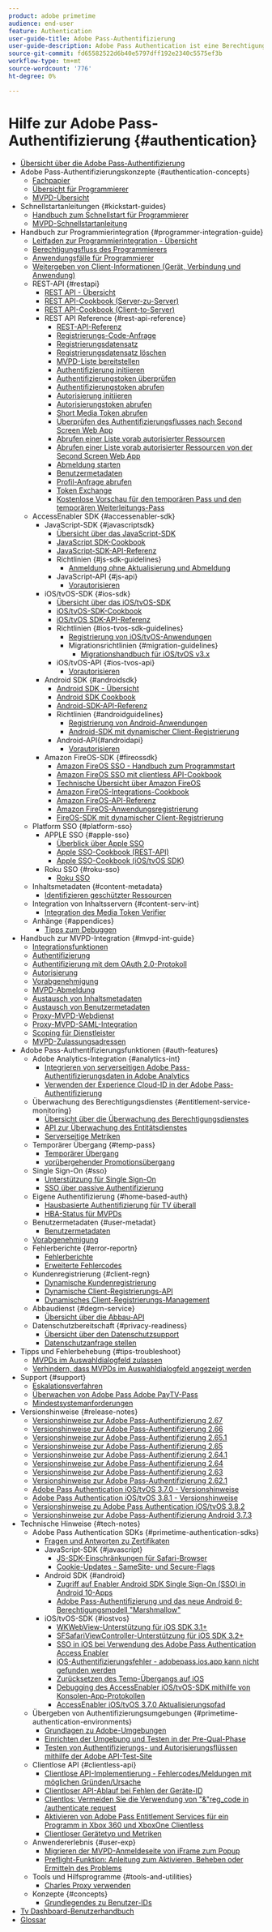 ```yaml
---
product: adobe primetime
audience: end-user
feature: Authentication
user-guide-title: Adobe Pass-Authentifizierung
user-guide-description: Adobe Pass Authentication ist eine Berechtigungslösung für TV Anywhere. Sie bietet ein modulares Framework, mit dem festgestellt werden kann, ob jemand, der Zugriff auf eine Ressource anfordert, berechtigt ist.
source-git-commit: fd65582522d6b40e5797dff192e2340c5575ef3b
workflow-type: tm+mt
source-wordcount: '776'
ht-degree: 0%

---
```



# Hilfe zur Adobe Pass-Authentifizierung {#authentication}

+ [Übersicht über die Adobe Pass-Authentifizierung](home.md)
+ Adobe Pass-Authentifizierungskonzepte {#authentication-concepts}
   + [Fachpapier](technical-paper.md)
   + [Übersicht für Programmierer](programmer-overview.md)
   + [MVPD-Übersicht](mvpd-overview.md)
+ Schnellstartanleitungen {#kickstart-guides}
   + [Handbuch zum Schnellstart für Programmierer](programmer-kickstart-guide.md)
   + [MVPD-Schnellstartanleitung](mvpd-kickstart-guide.md)
+ Handbuch zur Programmierintegration {#programmer-integration-guide}
   + [Leitfaden zur Programmierintegration - Übersicht](programmer-integration-guide-overview.md)
   + [Berechtigungsfluss des Programmierers](entitlement-flow.md)
   + [Anwendungsfälle für Programmierer](programmer-use-cases.md)
   + [Weitergeben von Client-Informationen (Gerät, Verbindung und Anwendung)](passing-client-information-device-connection-and-application.md)
   + REST-API {#restapi}
      + [REST API - Übersicht](rest-api-overview.md)
      + [REST API-Cookbook (Server-zu-Server)](rest-api-cookbook-servertoserver.md)
      + [REST API-Cookbook (Client-to-Server)](rest-api-cookbook-clienttoserver.md)
      + REST API Reference {#rest-api-reference}
         + [REST-API-Referenz](rest-api-reference.md)
         + [Registrierungs-Code-Anfrage](registration-code-request.md)
         + [Registrierungsdatensatz](return-registration-record.md)
         + [Registrierungsdatensatz löschen](delete-registration-record.md)
         + [MVPD-Liste bereitstellen](provide-mvpd-list.md)
         + [Authentifizierung initiieren](initiate-authentication.md)
         + [Authentifizierungstoken überprüfen](check-authentication-token.md)
         + [Authentifizierungstoken abrufen](retrieve-authentication-token.md)
         + [Autorisierung initiieren](initiate-authorization.md)
         + [Autorisierungstoken abrufen](retrieve-authorization-token.md)
         + [Short Media Token abrufen](obtain-short-media-token.md)
         + [Überprüfen des Authentifizierungsflusses nach Second Screen Web App](check-authentication-flow-by-second-screen-web-app.md)
         + [Abrufen einer Liste vorab autorisierter Ressourcen](retrieve-list-of-preauthorized-resources.md)
         + [Abrufen einer Liste vorab autorisierter Ressourcen von der Second Screen Web App](retrieve-list-of-preauthorized-resources-by-second-screen-web-app.md)
         + [Abmeldung starten](initiate-logout.md)
         + [Benutzermetadaten](user-metadata.md)
         + [Profil-Anfrage abrufen](retrieve-profilerequest.md)
         + [Token Exchange](token-exchange.md)
         + [Kostenlose Vorschau für den temporären Pass und den temporären Weiterleitungs-Pass](free-preview-for-temp-pass-and-promotional-temp-pass.md)
   + AccessEnabler SDK {#accessenabler-sdk}
      + JavaScript-SDK {#javascriptsdk}
         + [Übersicht über das JavaScript-SDK](javascript-sdk-overview.md)
         + [JavaScript SDK-Cookbook](javascript-sdk-cookbook.md)
         + [JavaScript-SDK-API-Referenz](javascript-sdk-api-reference.md)
         + Richtlinien {#js-sdk-guidelines}
            + [Anmeldung ohne Aktualisierung und Abmeldung](refreshless-login-and-logout.md)
         + JavaScript-API {#js-api}
            + [Vorautorisieren](js-preauthorize.md)
      + iOS/tvOS-SDK {#ios-sdk}
         + [Übersicht über das iOS/tvOS-SDK](iostvos-sdk-overview.md)
         + [iOS/tvOS-SDK-Cookbook](iostvos-sdk-cookbook.md)
         + [iOS/tvOS SDK-API-Referenz](iostvos-sdk-api-reference.md)
         + Richtlinien {#ios-tvos-sdk-guidelines}
            + [Registrierung von iOS/tvOS-Anwendungen](iostvos-application-registration.md)
            + Migrationsrichtlinien {#migration-guidelines}
               + [Migrationshandbuch für iOS/tvOS v3.x](iostvos-v3x-migration-guide.md)
         + iOS/tvOS-API {#ios-tvos-api}
            + [Vorautorisieren](preauthorize.md)
      + Android SDK {#androidsdk}
         + [Android SDK - Übersicht](android-sdk-overview.md)
         + [Android SDK Cookbook](android-sdk-cookbook.md)
         + [Android-SDK-API-Referenz](android-sdk-api-reference.md)
         + Richtlinien {#androidguidelines}
            + [Registrierung von Android-Anwendungen](android-application-registration.md)
            + [Android-SDK mit dynamischer Client-Registrierung](android-sdk-with-dynamic-client-registration.md)
         + Android-API{#androidapi}
            + [Vorautorisieren](preauthorize-android.md)
      + Amazon FireOS-SDK {#fireossdk}
         + [Amazon FireOS SSO - Handbuch zum Programmstart](amazon-firetv-sso-programmer-kickoff-guide.md)
         + [Amazon FireOS SSO mit clientless API-Cookbook](amazon-fireos-sso-using-clientless-api-cookbook.md)
         + [Technische Übersicht über Amazon FireOS](amazon-fireos-technical-overview.md)
         + [Amazon FireOS-Integrations-Cookbook](amazon-fireos-integration-cookbook.md)
         + [Amazon FireOS-API-Referenz](amazon-fireos-native-client-api-reference.md)
         + [Amazon FireOS-Anwendungsregistrierung](amazon-fireos-application-registration.md)
         + [FireOS-SDK mit dynamischer Client-Registrierung](fireos-sdk-with-dynamic-client-registration.md)
   + Platform SSO {#platform-sso}
      + APPLE SSO {#apple-sso}
         + [Überblick über Apple SSO](apple-sso-overview.md)
         + [Apple SSO-Cookbook (REST-API)](apple-sso-cookbook-rest-api.md)
         + [Apple SSO-Cookbook (iOS/tvOS SDK)](apple-sso-cookbook-iostvos-sdk.md)
      + Roku SSO {#roku-sso}
         + [Roku SSO](roku-sso-overview.md)
   + Inhaltsmetadaten {#content-metadata}
      + [Identifizieren geschützter Ressourcen](identify-protected-resources.md)
   + Integration von Inhaltsservern {#content-serv-int}
      + [Integration des Media Token Verifier](media-token-verifier-int.md)
   + Anhänge {#appendices}
      + [Tipps zum Debuggen](appendix-b-debugging-tips.md)
+ Handbuch zur MVPD-Integration {#mvpd-int-guide}
   + [Integrationsfunktionen](mvpd-integr-features.md)
   + [Authentifizierung](authn-usecase.md)
   + [Authentifizierung mit dem OAuth 2.0-Protokoll](authn-oauth2-protocol.md)
   + [Autorisierung](authz-usecase.md)
   + [Vorabgenehmigung](mvpd-preflight-authz.md)
   + [MVPD-Abmeldung](usecase-mvpd-logout.md)
   + [Austausch von Inhaltsmetadaten](mvpd-content-metadata-exchange.md)
   + [Austausch von Benutzermetadaten](mvpd-user-metadata-exchng.md)
   + [Proxy-MVPD-Webdienst](proxy-mvpd-webserv.md)
   + [Proxy-MVPD-SAML-Integration](proxy-mvpd-saml-int.md)
   + [Scoping für Dienstleister](serv-provider-scoping.md)
   + [MVPD-Zulassungsadressen](mvpd-listing-ip-addres.md)
+ Adobe Pass-Authentifizierungsfunktionen {#auth-features}
   + Adobe Analytics-Integration {#analytics-int}
      + [Integrieren von serverseitigen Adobe Pass-Authentifizierungsdaten in Adobe Analytics](integrate-authn-servr-data-analytics.md)
      + [Verwenden der Experience Cloud-ID in der Adobe Pass-Authentifizierung](exp-cloud-id-authn.md)
   + Überwachung des Berechtigungsdienstes {#entitlement-service-monitoring}
      + [Übersicht über die Überwachung des Berechtigungsdienstes](entitlement-service-monitoring-overview.md)
      + [API zur Überwachung des Entitätsdienstes](entitlement-service-monitoring-api.md)
      + [Serverseitige Metriken](understanding-serverside-metrics.md)
   + Temporärer Übergang {#temp-pass}
      + [Temporärer Übergang](temp-pass.md)
      + [vorübergehender Promotionsübergang](promotional-temp-pass.md)
   + Single Sign-On {#sso}
      + [Unterstützung für Single Sign-On](sso-support.md)
      + [SSO über passive Authentifizierung](sso-passive-authn.md)
   + Eigene Authentifizierung {#home-based-auth}
      + [Hausbasierte Authentifizierung für TV überall](home-based-authn-tve.md)
      + [HBA-Status für MVPDs](hba-status-mvpds.md)
   + Benutzermetadaten {#user-metadat}
      + [Benutzermetadaten](user-metadata-feature.md)
   + [Vorabgenehmigung](preflight-authz.md)
   + Fehlerberichte {#error-reportn}
      + [Fehlerberichte](error-reporting.md)
      + [Erweiterte Fehlercodes](enhanced-error-codes.md)
   + Kundenregistrierung {#client-regn}
      + [Dynamische Kundenregistrierung](dynamic-client-registration.md)
      + [Dynamische Client-Registrierungs-API](dynamic-client-registration-api.md)
      + [Dynamisches Client-Registrierungs-Management](dynamic-client-registration-management.md)
   + Abbaudienst {#degrn-service}
      + [Übersicht über die Abbau-API](degradation-api-overview.md)
   + Datenschutzbereitschaft {#privacy-readiness}
      + [Übersicht über den Datenschutzsupport](privacy-supp-overview.md)
      + [Datenschutzanfrage stellen](make-privacy-req.md)
+ Tipps und Fehlerbehebung {#tips-troubleshoot}
   + [MVPDs im Auswahldialogfeld zulassen](allow-mvpd-selectn-dialog.md)
   + [Verhindern, dass MVPDs im Auswahldialogfeld angezeigt werden](prevent-mvpd-selectn-dialog.md)
+ Support {#support}
   + [Eskalationsverfahren](escalation-procedures.md)
   + [Überwachen von Adobe Pass Adobe PayTV-Pass](monitoring-adobe-pay-tv-pass.md)
   + [Mindestsystemanforderungen](minimum-system-requirements.md)
+ Versionshinweise {#release-notes}
   + [Versionshinweise zur Adobe Pass-Authentifizierung 2.67](auth-rn-267.md)
   + [Versionshinweise zur Adobe Pass-Authentifizierung 2.66](auth-rn-266.md)
   + [Versionshinweise zur Adobe Pass-Authentifizierung 2.65.1](auth-rn-2651.md)
   + [Versionshinweise zur Adobe Pass-Authentifizierung 2.65](auth-rn-265.md)
   + [Versionshinweise zur Adobe Pass-Authentifizierung 2.64.1](auth-rn-2641.md)
   + [Versionshinweise zur Adobe Pass-Authentifizierung 2.64](auth-rn-264.md)
   + [Versionshinweise zur Adobe Pass-Authentifizierung 2.63](auth-rn-263.md)
   + [Versionshinweise zur Adobe Pass-Authentifizierung 2.62.1](auth-rn-2621.md)
   + [Adobe Pass Authentication iOS/tvOS 3.7.0 - Versionshinweise](authn-rn-ios-tvos-370.md)
   + [Adobe Pass Authentication iOS/tvOS 3.8.1 - Versionshinweise](authn-rn-ios-tvos-381.md)
   + [Versionshinweise zu Adobe Pass Authentication iOS/tvOS 3.8.2](authn-rn-ios-tvos-382.md)
   + [Versionshinweise zur Adobe Pass-Authentifizierung Android 3.7.3](authn-rn-android-373.md)
+ Technische Hinweise {#tech-notes}
   + Adobe Pass Authentication SDKs {#primetime-authentication-sdks}
      + [Fragen und Antworten zu Zertifikaten](certificates-qa.md)
      + JavaScript-SDK {#javascript}
         + [JS-SDK-Einschränkungen für Safari-Browser](js-sdk-limitations-for-safari-browser.md)
         + [Cookie-Updates - SameSite- und Secure-Flags](cookies-updates--samesite-and-secure-flags.md)
      + Android SDK {#android}
         + [Zugriff auf Enabler Android SDK Single Sign-On (SSO) in Android 10-Apps](access-enabler-android-sdk-single-signon-sso-on-android-10-devices.md)
         + [Adobe Pass-Authentifizierung und das neue Android 6-Berechtigungsmodell &quot;Marshmallow&quot;](adobe-primetime-authentication-and-the-android-6-marshmallow-new-permissions-model.md)
      + iOS/tvOS-SDK {#iostvos}
         + [WKWebView-Unterstützung für iOS SDK 3.1+](wkwebview-support-on-ios-sdk-31.md)
         + [SFSafariViewController-Unterstützung für iOS SDK 3.2+](sfsafariviewcontroller-support-on-ios-sdk-32.md)
         + [SSO in iOS bei Verwendung des Adobe Pass Authentication Access Enabler](sso-on-ios-when-using-the-primetime-authentication-access-enabler.md)
         + [iOS-Authentifizierungsfehler - adobepass.ios.app kann nicht gefunden werden](ios-authentication-error-adobepassiosapp-cannot-be-found.md)
         + [Zurücksetzen des Temp-Übergangs auf iOS](reset-temp-pass-on-ios.md)
         + [Debugging des AccessEnabler iOS/tvOS-SDK mithilfe von Konsolen-App-Protokollen](debugging-the-accessenabler-iostvos-sdk-using-console-app-logs.md)
         + [AccessEnabler iOS/tvOS 3.7.0 Aktualisierungspfad](accessenabler-iostvos-370-upgrade-path.md)
   + Übergeben von Authentifizierungsumgebungen {#primetime-authentication-environments}
      + [Grundlagen zu Adobe-Umgebungen](understanding-the-adobe-environments.md)
      + [Einrichten der Umgebung und Testen in der Pre-Qual-Phase](setting-up-your-environment-and-testing-in-prequal.md)
      + [Testen von Authentifizierungs- und Autorisierungsflüssen mithilfe der Adobe API-Test-Site](test-authn-authz-flows-using-adobes-api-test-site.md)
   + Clientlose API {#clientless-api}
      + [Clientlose API-Implementierung - Fehlercodes/Meldungen mit möglichen Gründen/Ursache](clientless-api-implementation-error-codes--messages-with-probable-reason--cause.md)
      + [Clientloser API-Ablauf bei Fehlen der Geräte-ID](clientless-api-flow-in-the-absence-of-device-id.md)
      + [Clientlos: Vermeiden Sie die Verwendung von &quot;&amp;&quot;reg_code in /authenticate request](clientless-avoid-using-reg-code-in-authenticate-request.md)
      + [Aktivieren von Adobe Pass Entitlement Services für ein Programm in Xbox 360 und XboxOne Clientless](enabling-primetime-entitlement-services-for-a-programmer-on-xbox-360-and-xboxone-clientless-solution.md)
      + [Clientloser Gerätetyp und Metriken](benefits-of-using-the-clientless-devicetype-parameter-in-pass-metrics.md)
   + Anwendererlebnis {#user-exp}
      + [Migrieren der MVPD-Anmeldeseite von iFrame zum Popup](migr-mvpd-login-iframe-popup.md)
      + [Preflight-Funktion: Anleitung zum Aktivieren, Beheben oder Ermitteln des Problems](preflight-feature.md)
   + Tools und Hilfsprogramme {#tools-and-utilities}
      + [Charles Proxy verwenden](using-charles-proxy.md)
   + Konzepte {#concepts}
      + [Grundlegendes zu Benutzer-IDs](understanding-user-ids.md)
+ [Tv Dashboard-Benutzerhandbuch](tve-dashboard-user-guide.md)
+ [Glossar](glossary.md)
